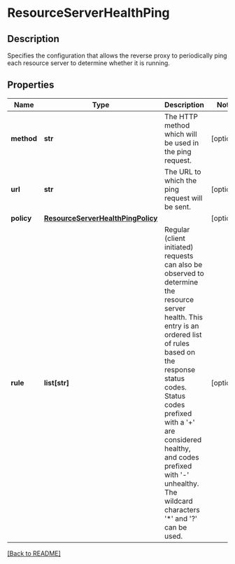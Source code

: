 # ResourceServerHealthPing

## Description

Specifies the configuration that allows the reverse proxy to periodically ping each resource server to determine whether it is running.  


## Properties

Name | Type | Description | Notes
------------ | ------------- | ------------- | -------------
**method** | **str** | The HTTP method which will be used in the ping request.  | [optional] 
**url** | **str** | The URL to which the ping request will be sent.  | [optional] 
**policy** | [**ResourceServerHealthPingPolicy**](ResourceServerHealthPingPolicy.md) |  | [optional] 
**rule** | **list[str]** | Regular (client initiated) requests can also be observed to determine the resource server health. This entry is an ordered list of rules based on the response status codes. Status codes prefixed with a &#39;+&#39; are considered healthy, and codes prefixed with &#39;-&#39; unhealthy. The wildcard characters &#39;*&#39; and &#39;?&#39; can be used.  | [optional] 

[[Back to README]](../README.md)




